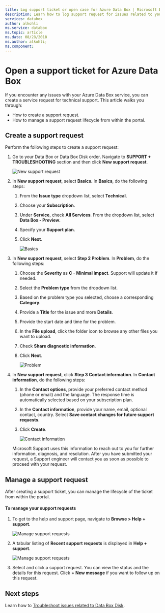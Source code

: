 ```yaml
---
title: Log support ticket or open case for Azure Data Box | Microsoft Docs
description: Learn how to log support request for issues related to your Data Box or Data Box Disk orders.
services: databox
author: alkohli
ms.service: databox
ms.topic: article
ms.date: 08/28/2018
ms.author: alkohli;
ms.component:
---
```

# Open a support ticket for Azure Data Box 

If you encounter any issues with your Azure Data Box service, you can create a service request for technical support. This article walks you through:

* How to create a support request.
* How to manage a support request lifecycle from within the portal.

## Create a support request

Perform the following steps to create a support request:

1. Go to your Data Box or Data Box Disk order. Navigate to **SUPPORT + TROUBLESHOOTING** section and then click **New support request**.
     
    ![New support request](./media/data-box-disk-contact-microsoft-support/data-box-disk-support-request.png)
   
2. In **New support request**, select **Basics**. In **Basics**, do the following steps:
    
    1. From the **Issue type** dropdown list, select **Technical**.
    2. Choose your **Subscription**.
    3. Under **Service**, check **All Services**. From the dropdown list, select **Data Box - Preview**. 
    4. Specify your **Support plan**.
    5. Click **Next**.

        ![Basics](./media/data-box-disk-contact-microsoft-support/data-box-disk-support1.png)

3. In **New support request**, select **Step 2 Problem**. In **Problem**, do the following steps:
    
    1. Choose the **Severity** as **C - Minimal impact**. Support will update it if needed.
    2. Select the **Problem type** from the dropdown list.
    3. Based on the problem type you selected, choose a corresponding **Category**.
    4. Provide a **Title** for the issue and more **Details**.
    5. Provide the start date and time for the problem.
    6. In the **File upload**, click the folder icon to browse any other files you want to upload.
    7. Check **Share diagnostic information**.
    8. Click **Next**.

       ![Problem](./media/data-box-disk-contact-microsoft-support/data-box-disk-support2.png)

4. In **New support request**, click **Step 3 Contact information**. In **Contact information**, do the following steps:

    1. In the **Contact options**, provide your preferred contact method (phone or email) and the language. The response time is automatically selected based on your subscription plan.
    2. In the **Contact information**, provide your name, email, optional contact, country. Select **Save contact changes for future support requests**.
    3. Click **Create**.
   
        ![Contact information](./media/data-box-disk-contact-microsoft-support/data-box-disk-support3.png)   

    Microsoft Support uses this information to reach out to you for further information, diagnosis, and resolution.
After you have submitted your request, a Support engineer will contact you as soon as possible to proceed with your request.

## Manage a support request

After creating a support ticket, you can manage the lifecycle of the ticket from within the portal.

#### To manage your support requests

1. To get to the help and support page, navigate to **Browse > Help + support**.

    ![Manage support requests](./media/data-box-disk-contact-microsoft-support/data-box-disk-manage-support-ticket1.png)   

2. A tabular listing of **Recent support requests** is displayed in **Help + support**.

    ![Manage support requests](./media/data-box-disk-contact-microsoft-support/data-box-disk-manage-support-ticket2.png) 

3. Select and click a support request. You can view the status and the details for this request. Click **+ New message** if you want to follow up on this request.

   
## Next steps

Learn how to [Troubleshoot issues related to Data Box Disk](data-box-disk-troubleshoot.md).
